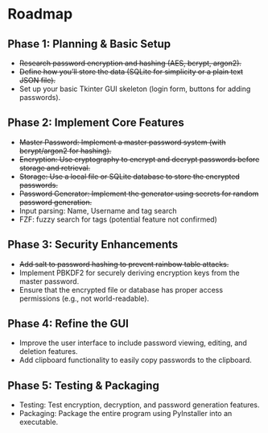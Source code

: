 # Roadmap

## Phase 1: Planning & Basic Setup

- ~~Research password encryption and hashing (AES, bcrypt, argon2).~~
- ~~Define how you’ll store the data (SQLite for simplicity or a plain text JSON file).~~
- Set up your basic Tkinter GUI skeleton (login form, buttons for adding passwords).

## Phase 2: Implement Core Features

- ~~Master Password: Implement a master password system (with bcrypt/argon2 for hashing).~~
- ~~Encryption: Use cryptography to encrypt and decrypt passwords before storage and retrieval.~~
- ~~Storage: Use a local file or SQLite database to store the encrypted passwords.~~
- ~~Password Generator: Implement the generator using secrets for random password generation.~~
- Input parsing: Name, Username and tag search
- FZF: fuzzy search for tags (potential feature not confirmed)

## Phase 3: Security Enhancements

- ~~Add salt to password hashing to prevent rainbow table attacks.~~
- Implement PBKDF2 for securely deriving encryption keys from the master password.
- Ensure that the encrypted file or database has proper access permissions (e.g., not world-readable).

## Phase 4: Refine the GUI

- Improve the user interface to include password viewing, editing, and deletion features.
- Add clipboard functionality to easily copy passwords to the clipboard.

## Phase 5: Testing & Packaging

- Testing: Test encryption, decryption, and password generation features.
- Packaging: Package the entire program using PyInstaller into an executable.